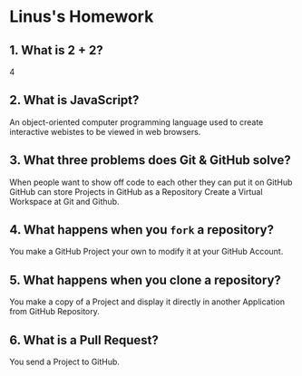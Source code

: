 # Linus's Homework

## 1. What is 2 + 2?

4

## 2. What is JavaScript?

An object-oriented computer programming language used to create interactive webistes to be viewed in web browsers.


## 3. What three problems does Git & GitHub solve?

When people want to show off code to each other they can put it on GitHub
GitHub can store Projects in GitHub as a Repository
Create a Virtual Workspace at Git and Github.

## 4. What happens when you `fork` a repository?

You make a GitHub Project your own to modify it at your GitHub Account.

## 5. What happens when you clone a repository?


You make a copy of a Project and display it directly in another Application from GitHub Repository.

## 6. What is a Pull Request?

You send a Project to GitHub.
